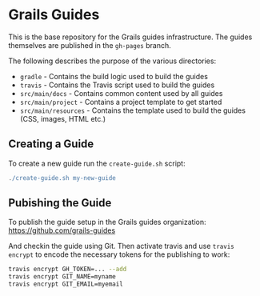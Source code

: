 # Grails Guides

This is the base repository for the Grails guides infrastructure. The guides themselves are published in the `gh-pages` branch.

The following describes the purpose of the various directories:

* `gradle` - Contains the build logic used to build the guides
* `travis` - Contains the Travis script used to build the guides
* `src/main/docs` - Contains common content used by all guides
* `src/main/project` - Contains a project template to get started
* `src/main/resources` - Contains the template used to build the guides (CSS, images, HTML etc.)

## Creating a Guide

To create a new guide run the `create-guide.sh` script:

```groovy
./create-guide.sh my-new-guide
```

## Pubishing the Guide

To publish the guide setup in the Grails guides organization: https://github.com/grails-guides

And checkin the guide using Git. Then activate travis and use `travis encrypt` to encode the necessary tokens for the publishing to work:

```bash
travis encrypt GH_TOKEN=... --add
travis encrypt GIT_NAME=myname
travis encrypt GIT_EMAIL=myemail
``` 